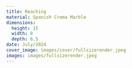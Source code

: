 ```yaml
---
title: Reaching
material: Spanish Crema Marble
dimensions:
  height: 15
  width: 8
  depth: 6.5
date: July/2024
cover_image: images/cover/fullsizerender.jpeg
images: images/fullsizerender.jpeg
---
```

